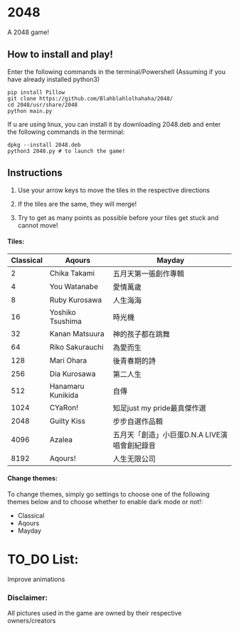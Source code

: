 # 2048
A 2048 game!

## How to install and play!

Enter the following commands in the terminal/Powershell (Assuming if you have already installed python3)

    pip install Pillow
    git clone https://github.com/Blahblahlolhahaha/2048/
    cd 2048/usr/share/2048
    python main.py

If u are using linux, you can install it by downloading 2048.deb and enter the following commands in the terminal:
    
    dpkg --install 2048.deb
    python3 2048.py # to launch the game!
    

## Instructions

1. Use your arrow keys to move the tiles in the respective directions

2. If the tiles are the same, they will merge!

3. Try to get as many points as possible before your tiles get stuck and cannot move!

#### Tiles:  
| Classical| Aqours             | Mayday           |
|----------|--------------------|------------------|
| 2       |  Chika Takami       | 五月天第一張創作專輯
| 4       |  You Watanabe       | 愛情萬歲
| 8       |  Ruby Kurosawa      | 人生海海
| 16      |  Yoshiko Tsushima   | 時光機
| 32      |  Kanan Matsuura     | 神的孩子都在跳舞
| 64      |  Riko Sakurauchi    | 為愛而生
| 128     |  Mari Ohara         | 後青春期的詩
| 256     |  Dia Kurosawa       | 第二人生
| 512     |  Hanamaru Kunikida  | 自傳
| 1024    |  CYaRon!            | 知足just my pride最真傑作選
| 2048    |  Guilty Kiss        | 步步自選作品輯
| 4096    |  Azalea             | 五月天「創造」小巨蛋D.N.A LIVE演唱會創紀錄音
| 8192    |  Aqours!            | 人生无限公司


#### Change themes:
To change themes, simply go settings to choose one of the following themes below and to choose whether to enable dark mode or not!:

* Classical
* Aqours
* Mayday

# TO_DO List:
Improve animations
    

### Disclaimer:
All pictures used in the game are owned by their respective owners/creators


